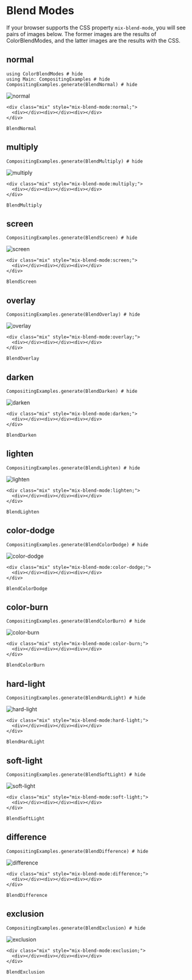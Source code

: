 # Blend Modes

If your browser supports the CSS property `mix-blend-mode`, you will see pairs
of images below. The former images are the results of ColorBlendModes, and the
latter images are the results with the CSS.

## normal
```@example ex
using ColorBlendModes # hide
using Main: CompositingExamples # hide
CompositingExamples.generate(BlendNormal) # hide
```
![normal](assets/normal.png)
```@raw html
<div class="mix" style="mix-blend-mode:normal;">
  <div></div><div></div><div></div>
</div>
```

```@docs
BlendNormal
```

## multiply
```@example ex
CompositingExamples.generate(BlendMultiply) # hide
```
![multiply](assets/multiply.png)
```@raw html
<div class="mix" style="mix-blend-mode:multiply;">
  <div></div><div></div><div></div>
</div>
```
```@docs
BlendMultiply
```
## screen
```@example ex
CompositingExamples.generate(BlendScreen) # hide
```
![screen](assets/screen.png)
```@raw html
<div class="mix" style="mix-blend-mode:screen;">
  <div></div><div></div><div></div>
</div>
```
```@docs
BlendScreen
```

## overlay
```@example ex
CompositingExamples.generate(BlendOverlay) # hide
```
![overlay](assets/overlay.png)
```@raw html
<div class="mix" style="mix-blend-mode:overlay;">
  <div></div><div></div><div></div>
</div>
```
```@docs
BlendOverlay
```

## darken
```@example ex
CompositingExamples.generate(BlendDarken) # hide
```
![darken](assets/darken.png)
```@raw html
<div class="mix" style="mix-blend-mode:darken;">
  <div></div><div></div><div></div>
</div>
```
```@docs
BlendDarken
```

## lighten
```@example ex
CompositingExamples.generate(BlendLighten) # hide
```
![lighten](assets/lighten.png)
```@raw html
<div class="mix" style="mix-blend-mode:lighten;">
  <div></div><div></div><div></div>
</div>
```
```@docs
BlendLighten
```

## color-dodge
```@example ex
CompositingExamples.generate(BlendColorDodge) # hide
```
![color-dodge](assets/color-dodge.png)
```@raw html
<div class="mix" style="mix-blend-mode:color-dodge;">
  <div></div><div></div><div></div>
</div>
```
```@docs
BlendColorDodge
```

## color-burn
```@example ex
CompositingExamples.generate(BlendColorBurn) # hide
```
![color-burn](assets/color-burn.png)
```@raw html
<div class="mix" style="mix-blend-mode:color-burn;">
  <div></div><div></div><div></div>
</div>
```
```@docs
BlendColorBurn
```

## hard-light
```@example ex
CompositingExamples.generate(BlendHardLight) # hide
```
![hard-light](assets/hard-light.png)
```@raw html
<div class="mix" style="mix-blend-mode:hard-light;">
  <div></div><div></div><div></div>
</div>
```
```@docs
BlendHardLight
```

## soft-light
```@example ex
CompositingExamples.generate(BlendSoftLight) # hide
```
![soft-light](assets/soft-light.png)
```@raw html
<div class="mix" style="mix-blend-mode:soft-light;">
  <div></div><div></div><div></div>
</div>
```
```@docs
BlendSoftLight
```
## difference
```@example ex
CompositingExamples.generate(BlendDifference) # hide
```
![difference](assets/difference.png)
```@raw html
<div class="mix" style="mix-blend-mode:difference;">
  <div></div><div></div><div></div>
</div>
```
```@docs
BlendDifference
```
## exclusion
```@example ex
CompositingExamples.generate(BlendExclusion) # hide
```
![exclusion](assets/exclusion.png)
```@raw html
<div class="mix" style="mix-blend-mode:exclusion;">
  <div></div><div></div><div></div>
</div>
```
```@docs
BlendExclusion
```
